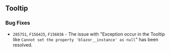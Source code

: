 ##  Tooltip

###    Bug Fixes

- `285751`, `F156425`, `F156036` - The issue with "Exception occur in the Tooltip like `Cannot set the property 'blazor__instance' as null`" has been resolved.
